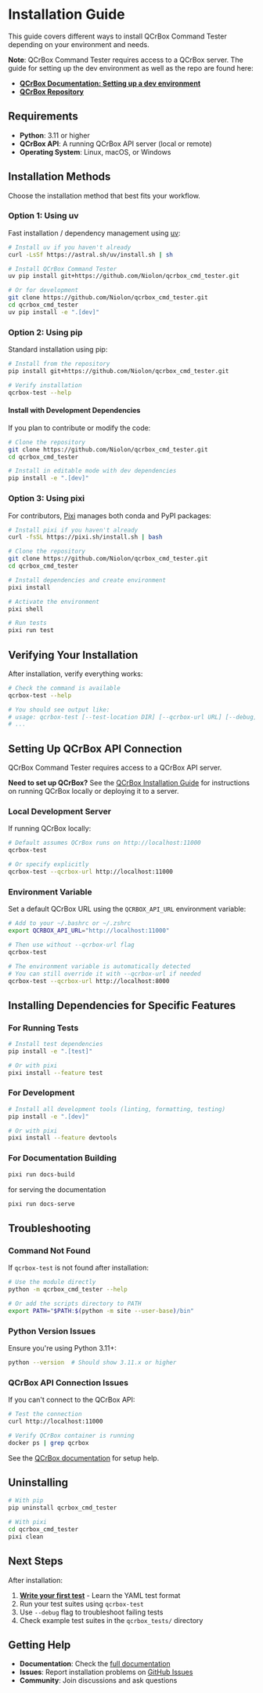 # Installation Guide

This guide covers different ways to install QCrBox Command Tester depending on your environment and needs.

**Note**: QCrBox Command Tester requires access to a QCrBox server. The guide for setting up the dev environment as well as the repo are found here:
- **[QCrBox Documentation: Setting up a dev environment](https://qcrbox.github.io/QCrBox/how_to_guides/set_up_a_dev_environment/)**
- **[QCrBox Repository](https://github.com/QCrBox/QCrBox)**

## Requirements

- **Python**: 3.11 or higher
- **QCrBox API**: A running QCrBox API server (local or remote)
- **Operating System**: Linux, macOS, or Windows

## Installation Methods

Choose the installation method that best fits your workflow.

### Option 1: Using uv

Fast installation / dependency management using [uv](https://github.com/astral-sh/uv):

```bash
# Install uv if you haven't already
curl -LsSf https://astral.sh/uv/install.sh | sh

# Install QCrBox Command Tester
uv pip install git+https://github.com/Niolon/qcrbox_cmd_tester.git

# Or for development
git clone https://github.com/Niolon/qcrbox_cmd_tester.git
cd qcrbox_cmd_tester
uv pip install -e ".[dev]"
```

### Option 2: Using pip

Standard installation using pip:

```bash
# Install from the repository
pip install git+https://github.com/Niolon/qcrbox_cmd_tester.git

# Verify installation
qcrbox-test --help
```


#### Install with Development Dependencies

If you plan to contribute or modify the code:

```bash
# Clone the repository
git clone https://github.com/Niolon/qcrbox_cmd_tester.git
cd qcrbox_cmd_tester

# Install in editable mode with dev dependencies
pip install -e ".[dev]"
```



### Option 3: Using pixi

For contributors, [Pixi](https://pixi.sh) manages both conda and PyPI packages:

```bash
# Install pixi if you haven't already
curl -fsSL https://pixi.sh/install.sh | bash

# Clone the repository
git clone https://github.com/Niolon/qcrbox_cmd_tester.git
cd qcrbox_cmd_tester

# Install dependencies and create environment
pixi install

# Activate the environment
pixi shell

# Run tests
pixi run test
```

## Verifying Your Installation

After installation, verify everything works:

```bash
# Check the command is available
qcrbox-test --help

# You should see output like:
# usage: qcrbox-test [--test-location DIR] [--qcrbox-url URL] [--debug]
# ...
```

## Setting Up QCrBox API Connection

QCrBox Command Tester requires access to a QCrBox API server.

**Need to set up QCrBox?** See the [QCrBox Installation Guide](https://qcrbox.github.io/QCrBox/) for instructions on running QCrBox locally or deploying it to a server.

### Local Development Server

If running QCrBox locally:

```bash
# Default assumes QCrBox runs on http://localhost:11000
qcrbox-test

# Or specify explicitly
qcrbox-test --qcrbox-url http://localhost:11000
```

### Environment Variable

Set a default QCrBox URL using the `QCRBOX_API_URL` environment variable:

```bash
# Add to your ~/.bashrc or ~/.zshrc
export QCRBOX_API_URL="http://localhost:11000"

# Then use without --qcrbox-url flag
qcrbox-test

# The environment variable is automatically detected
# You can still override it with --qcrbox-url if needed
qcrbox-test --qcrbox-url http://localhost:8000
```

## Installing Dependencies for Specific Features

### For Running Tests

```bash
# Install test dependencies
pip install -e ".[test]"

# Or with pixi
pixi install --feature test
```

### For Development

```bash
# Install all development tools (linting, formatting, testing)
pip install -e ".[dev]"

# Or with pixi
pixi install --feature devtools
```

### For Documentation Building

```bash
pixi run docs-build
```

for serving the documentation

```bash
pixi run docs-serve
```

## Troubleshooting

### Command Not Found

If `qcrbox-test` is not found after installation:

```bash
# Use the module directly
python -m qcrbox_cmd_tester --help

# Or add the scripts directory to PATH
export PATH="$PATH:$(python -m site --user-base)/bin"
```

### Python Version Issues

Ensure you're using Python 3.11+:

```bash
python --version  # Should show 3.11.x or higher
```

### QCrBox API Connection Issues

If you can't connect to the QCrBox API:

```bash
# Test the connection
curl http://localhost:11000

# Verify QCrBox container is running
docker ps | grep qcrbox
```

See the [QCrBox documentation](https://qcrbox.github.io/QCrBox/) for setup help.

## Uninstalling

```bash
# With pip
pip uninstall qcrbox_cmd_tester

# With pixi
cd qcrbox_cmd_tester
pixi clean
```

## Next Steps

After installation:

1. **[Write your first test](yaml-format.md)** - Learn the YAML test format
2. Run your test suites using `qcrbox-test`
3. Use `--debug` flag to troubleshoot failing tests
4. Check example test suites in the `qcrbox_tests/` directory

## Getting Help

- **Documentation**: Check the [full documentation](index.md)
- **Issues**: Report installation problems on [GitHub Issues](https://github.com/Niolon/qcrbox_cmd_tester/issues)
- **Community**: Join discussions and ask questions
